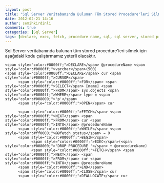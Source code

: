 ```yaml
---
layout: post
title: "Sql Server Veritabanında Bulunan Tüm Stored Procedure'leri Silmek"
date: 2012-02-21 14:16
author: semihkirdinli
comments: true
categories: [Sql Server]
tags: [declare, exec, fetch, procedure name, sql, sql server, stored procedure]
---
```

Sql Server veritabanında bulunan tüm stored procedure'leri silmek için aşağıdaki kodu çalıştırmamız yeterli olacaktır.



    <span style="color:#0000ff;">DECLARE</span> @procedureName <span style="color:#0000ff;">varchar</span>(500)
    <span style="color:#0000ff;">DECLARE</span> cur <span style="color:#0000ff;">CURSOR</span>
          <span style="color:#0000ff;">FOR</span> <span style="color:#0000ff;">SELECT</span> [name] <span style="color:#0000ff;">FROM</span> sys.objects <span style="color:#0000ff;">WHERE</span> type = <span style="color:#008000;">'p'</span>
          <span style="color:#0000ff;">OPEN</span> cur
    
          <span style="color:#0000ff;">FETCH</span> <span style="color:#0000ff;">NEXT</span> <span style="color:#0000ff;">FROM</span> cur <span style="color:#0000ff;">INTO</span> @procedureName
          <span style="color:#0000ff;">WHILE</span> <span style="color:#ff0000;">@@fetch_status</span> = 0
          <span style="color:#0000ff;">BEGIN</span>
                <span style="color:#0000ff;">EXEC</span>(<span style="color:#008000;">'DROP PROCEDURE '</span> + @procedureName)
                <span style="color:#0000ff;">FETCH</span> <span style="color:#0000ff;">NEXT</span> <span style="color:#0000ff;">FROM</span> cur <span style="color:#0000ff;">INTO</span> @procedureName
          <span style="color:#0000ff;">END</span>
          <span style="color:#0000ff;">CLOSE</span> cur
          <span style="color:#0000ff;">DEALLOCATE</span> cur

